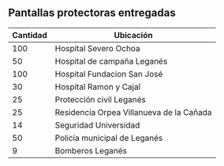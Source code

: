 ## Pantallas protectoras entregadas
| Cantidad | Ubicación |
|---|---|
| 100 | Hospital Severo Ochoa |
| 50 | Hospital de campaña Leganés |
| 100 | Hospital Fundacion San José |
| 30 | Hospital Ramon y Cajal |
| 25 | Protección civil Leganés |
| 25 | Residencia Orpea Villanueva de la Cañada |
| 14 | Seguridad Universidad |
| 50 | Policía municipal de Leganés |
| 9 | Bomberos Leganés |
